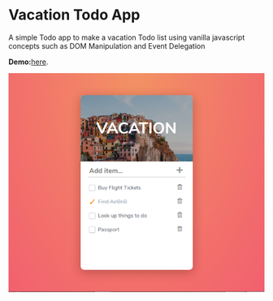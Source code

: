 # Vacation Todo App

A simple Todo app to make a vacation Todo list using vanilla javascript concepts such as DOM Manipulation and Event Delegation

**Demo:**[here](https://tjgillweb.github.io/Vacation-Todo-App/).

![](images/screenshot.png)
